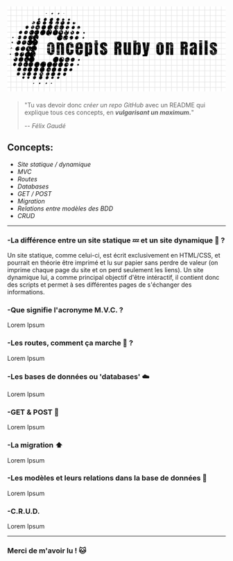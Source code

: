 ![GitHub Logo](logo/logoconcepts.png)
----------
> "Tu vas devoir donc *créer un repo GitHub* avec un README qui explique tous ces concepts, en **_vulgarisant un maximum._**"
>
> -- *Félix Gaudé*

## Concepts:
 +  _Site statique / dynamique_
 + _MVC_
 + _Routes_
 + _Databases_
 + _GET / POST_
 + _Migration_
 + _Relations entre modèles des BDD_
 + _CRUD_
------
### -La différence entre un site statique :zzz: et un site dynamique :running: ?
  Un site statique, comme celui-ci, est écrit exclusivement en HTML/CSS, et pourrait en théorie être imprimé et lu sur papier sans perdre de valeur (on imprime chaque page du site et on perd seulement les liens).
  Un site dynamique lui, a comme principal objectif d'être intéractif, il contient donc des scripts et permet à ses différentes pages de s'échanger des informations.

### -Que signifie l'acronyme M.V.C. ?
Lorem Ipsum

### -Les routes, comment ça marche :car: ?
Lorem Ipsum

### -Les bases de données ou 'databases' :cloud:
Lorem Ipsum

### -GET & POST :email:
Lorem Ipsum

### -La migration :arrow_up:
Lorem Ipsum

### -Les modèles et leurs relations dans la base de données :blue_book:
Lorem Ipsum

### -C.R.U.D. 
Lorem Ipsum

------
### Merci de m'avoir lu ! :cat:
